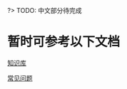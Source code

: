 ?> TODO: 中文部分待完成

# 暂时可参考以下文档

[知识库](https://www.yuque.com/sawd49/yfii-cn)

[常见问题](https://www.yuque.com/sawd49/faq)